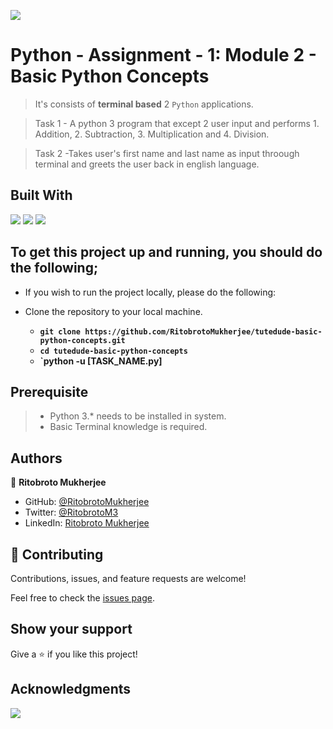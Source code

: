 ![](https://img.shields.io/badge/Ritobroto-Mukherjee-yellow?labelColor=blue)

# Python - Assignment - 1: Module 2 - Basic Python Concepts

> It's consists of **terminal based** 2 `Python` applications.

> Task 1 - A python 3 program that except 2 user input and performs 1. Addition, 2. Subtraction, 3. Multiplication and 4. Division.

> Task 2 -Takes user's first name and last name as input throough terminal and greets the user back in english language.

## Built With

![](https://img.shields.io/badge/Python-red)&nbsp;![](https://img.shields.io/badge/Github-yellow)&nbsp;![](https://img.shields.io/badge/Terminal-gray)


## To get this project up and running, you should do the following;
- If you wish to run the project locally, please do the following:

- Clone the repository to your local machine.
    - **`git clone https://github.com/RitobrotoMukherjee/tutedude-basic-python-concepts.git`**
    - **`cd tutedude-basic-python-concepts`**
    - **`python -u [TASK_NAME.py]**

## Prerequisite

> - Python 3.* needs to be installed in system.
> - Basic Terminal knowledge is required.

## Authors

👤 **Ritobroto Mukherjee**
- GitHub: [@RitobrotoMukherjee](https://github.com/RitobrotoMukherjee)
- Twitter: [@RitobrotoM3](https://twitter.com/RitobrotoM3)
- LinkedIn: [Ritobroto Mukherjee](https://www.linkedin.com/in/ritobroto-m3/)

## 🤝 Contributing

Contributions, issues, and feature requests are welcome!

Feel free to check the [issues page](../../issues/).

## Show your support

Give a ⭐️ if you like this project!

## Acknowledgments

![](https://img.shields.io/badge/TuteDude-pink)

